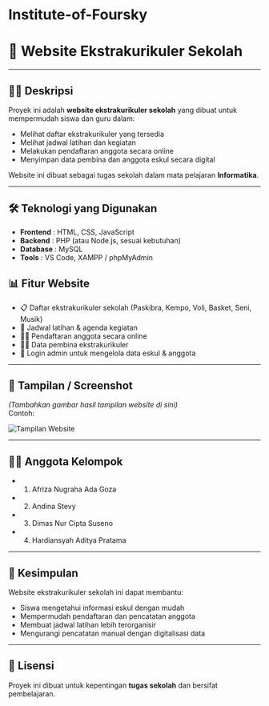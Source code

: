 # Institute-of-Foursky
# 🏫 Website Ekstrakurikuler Sekolah

---

## 👩‍🏫 Deskripsi
Proyek ini adalah **website ekstrakurikuler sekolah** yang dibuat untuk mempermudah siswa dan guru dalam:  
- Melihat daftar ekstrakurikuler yang tersedia  
- Melihat jadwal latihan dan kegiatan  
- Melakukan pendaftaran anggota secara online  
- Menyimpan data pembina dan anggota eskul secara digital  

Website ini dibuat sebagai tugas sekolah dalam mata pelajaran **Informatika**.  

---

## 🛠️ Teknologi yang Digunakan
- **Frontend** : HTML, CSS, JavaScript  
- **Backend** : PHP (atau Node.js, sesuai kebutuhan)  
- **Database** : MySQL  
- **Tools** : VS Code, XAMPP / phpMyAdmin  


## 📊 Fitur Website
- 📋 Daftar ekstrakurikuler sekolah (Paskibra, Kempo, Voli, Basket, Seni, Musik)  
- 📅 Jadwal latihan & agenda kegiatan  
- 👩‍🎓 Pendaftaran anggota secara online  
- 🧑‍🏫 Data pembina ekstrakurikuler  
- 🔐 Login admin untuk mengelola data eskul & anggota  

---

## 📸 Tampilan / Screenshot
*(Tambahkan gambar hasil tampilan website di sini)*  
Contoh:  

![Tampilan Website](link-gambar.png)  

---

## 👨‍💻 Anggota Kelompok
- 1. Afriza Nugraha Ada Goza  
- 2. Andina Stevy  
- 3. Dimas Nur Cipta Suseno  
- 4. Hardiansyah Aditya Pratama  

---

## 📌 Kesimpulan
Website ekstrakurikuler sekolah ini dapat membantu:  
- Siswa mengetahui informasi eskul dengan mudah  
- Mempermudah pendaftaran dan pencatatan anggota  
- Membuat jadwal latihan lebih terorganisir  
- Mengurangi pencatatan manual dengan digitalisasi data  

---

## 📄 Lisensi
Proyek ini dibuat untuk kepentingan **tugas sekolah** dan bersifat pembelajaran.
